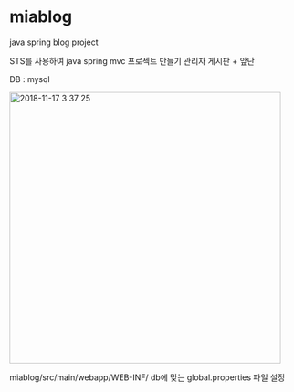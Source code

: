# miablog

java spring blog project

STS를 사용하여 java spring mvc 프로젝트 만들기
관리자 게시판 + 앞단

DB : mysql

<img width="475" alt="2018-11-17 3 37 25" src="https://user-images.githubusercontent.com/38829798/48658069-e4c9a800-ea7e-11e8-8221-074c0280bf42.png">

miablog/src/main/webapp/WEB-INF/ 
db에 맞는 global.properties 파일 설정
